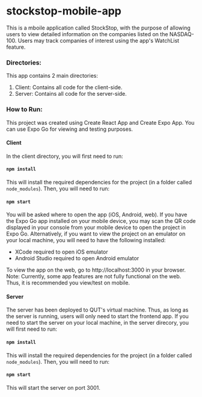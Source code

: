 # stockstop-mobile-app
This is a mboile application called StockStop, with the purpose of allowing users to view detailed information on the companies listed on the NASDAQ-100. Users may track companies of interest using the app's WatchList feature.

### Directories:
This app contains 2 main directories:
1. Client: Contains all code for the client-side.
2. Server: Contains all code for the server-side.

### How to Run:
This project was created using Create React App and Create Expo App. You can use Expo Go for viewing and testing purposes.

#### Client
In the client directory, you will first need to run:

#### `npm install`

This will install the required dependencies for the project (in a folder called `node_modules`). Then, you will need to run:

#### `npm start`

You will be asked where to open the app (iOS, Android, web).
If you have the Expo Go app installed on your mobile device, you may scan the QR code displayed in your console from your mobile device to open the project in Expo Go. 
Alternatively, if you want to view the project on an emulator on your local machine, you will need to have the following installed:
- XCode required to open iOS emulator
- Android Studio required to open Android emulator

To view the app on the web, go to http://localhost:3000 in your browser.
Note: Currently, some app features are not fully functional on the web. Thus, it is recommended you view/test on mobile.

#### Server
The server has been deployed to QUT's virtual machine. Thus, as long as the server is running, users will only need to start the frontend app.
If you need to start the server on your local machine, in the server direcory, you will first need to run:

#### `npm install`

This will install the required dependencies for the project (in a folder called `node_modules`). Then, you will need to run:

#### `npm start`

This will start the server on port 3001.
